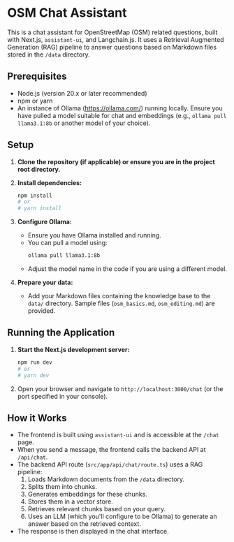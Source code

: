 # OSM Chat Assistant

This is a chat assistant for OpenStreetMap (OSM) related questions, built with Next.js, `assistant-ui`, and Langchain.js. It uses a Retrieval Augmented Generation (RAG) pipeline to answer questions based on Markdown files stored in the `/data` directory.

## Prerequisites

- Node.js (version 20.x or later recommended)
- npm or yarn
- An instance of Ollama (https://ollama.com/) running locally. Ensure you have pulled a model suitable for chat and embeddings (e.g., `ollama pull llama3.1:8b` or another model of your choice).

## Setup

1.  **Clone the repository (if applicable) or ensure you are in the project root directory.**

2.  **Install dependencies:**
    ```bash
    npm install
    # or
    # yarn install
    ```
    
3. **Configure Ollama:**
    - Ensure you have Ollama installed and running.
    - You can pull a model using:
      ```bash
      ollama pull llama3.1:8b
      ```
    - Adjust the model name in the code if you are using a different model.

4.  **Prepare your data:**
    - Add your Markdown files containing the knowledge base to the `data/` directory. Sample files (`osm_basics.md`, `osm_editing.md`) are provided.

## Running the Application

1.  **Start the Next.js development server:**
    ```bash
    npm run dev
    # or
    # yarn dev
    ```
2.  Open your browser and navigate to `http://localhost:3000/chat` (or the port specified in your console).

## How it Works

-   The frontend is built using `assistant-ui` and is accessible at the `/chat` page.
-   When you send a message, the frontend calls the backend API at `/api/chat`.
-   The backend API route (`src/app/api/chat/route.ts`) uses a RAG pipeline:
    1.  Loads Markdown documents from the `/data` directory.
    2.  Splits them into chunks.
    3.  Generates embeddings for these chunks.
    4.  Stores them in a vector store.
    5.  Retrieves relevant chunks based on your query.
    6.  Uses an LLM (which you'll configure to be Ollama) to generate an answer based on the retrieved context.
-   The response is then displayed in the chat interface.
